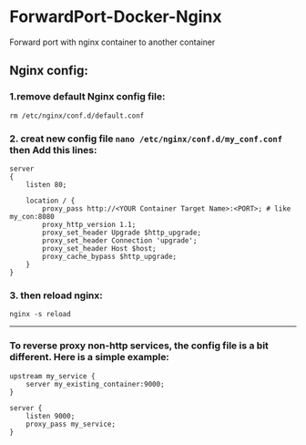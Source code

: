 # ForwardPort-Docker-Nginx
Forward port with nginx container to another container

## Nginx config:

### 1.remove default Nginx config file:

``` rm /etc/nginx/conf.d/default.conf ```


### 2. creat new config file ``` nano /etc/nginx/conf.d/my_conf.conf ``` then Add this lines:
```
server
{
    listen 80;

    location / {
        proxy_pass http://<YOUR Container Target Name>:<PORT>; # like my_con:8080
        proxy_http_version 1.1;
        proxy_set_header Upgrade $http_upgrade;
        proxy_set_header Connection 'upgrade';
        proxy_set_header Host $host;
        proxy_cache_bypass $http_upgrade;
    }
}
```
### 3. then reload nginx:

``` nginx -s reload ```


---
### To reverse proxy non-http services, the config file is a bit different. Here is a simple example:

```
upstream my_service {
    server my_existing_container:9000;
}

server {
    listen 9000;
    proxy_pass my_service;
}
```
